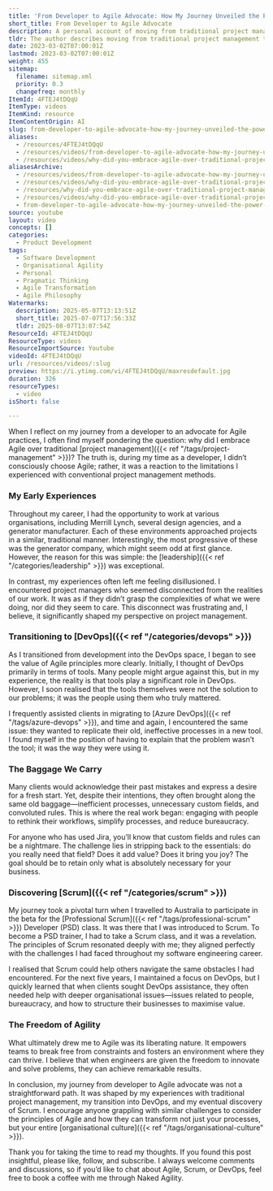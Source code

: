 ```yaml
---
title: 'From Developer to Agile Advocate: How My Journey Unveiled the Power of Scrum and DevOps'
short_title: From Developer to Agile Advocate
description: A personal account of moving from traditional project management to Agile, highlighting lessons learned with Scrum and DevOps to improve teamwork, processes, and culture.
tldr: The author describes moving from traditional project management to Agile, highlighting that real change comes from rethinking processes and focusing on people rather than just adopting new tools. Key insights include the importance of simplifying workflows, avoiding unnecessary bureaucracy, and empowering teams through Agile and Scrum principles. Development managers should focus on enabling team autonomy and streamlining processes to unlock better results.
date: 2023-03-02T07:00:01Z
lastmod: 2023-03-02T07:00:01Z
weight: 455
sitemap:
  filename: sitemap.xml
  priority: 0.3
  changefreq: monthly
ItemId: 4FTEJ4tDQqU
ItemType: videos
ItemKind: resource
ItemContentOrigin: AI
slug: from-developer-to-agile-advocate-how-my-journey-unveiled-the-power-of-scrum-and-devops
aliases:
  - /resources/4FTEJ4tDQqU
  - /resources/videos/from-developer-to-agile-advocate-how-my-journey-unveiled-the-power-of-scrum-and-devops
  - /resources/videos/why-did-you-embrace-agile-over-traditional-project-management-as-a-developer
aliasesArchive:
  - /resources/videos/from-developer-to-agile-advocate-how-my-journey-unveiled-the-power-of-scrum-and-devops
  - /resources/videos/why-did-you-embrace-agile-over-traditional-project-management-as-a-developer-
  - /resources/why-did-you-embrace-agile-over-traditional-project-management-as-a-developer-
  - /resources/videos/why-did-you-embrace-agile-over-traditional-project-management-as-a-developer
  - from-developer-to-agile-advocate-how-my-journey-unveiled-the-power-of-scrum-and-devops
source: youtube
layout: video
concepts: []
categories:
  - Product Development
tags:
  - Software Development
  - Organisational Agility
  - Personal
  - Pragmatic Thinking
  - Agile Transformation
  - Agile Philosophy
Watermarks:
  description: 2025-05-07T13:13:51Z
  short_title: 2025-07-07T17:56:33Z
  tldr: 2025-08-07T13:07:54Z
ResourceId: 4FTEJ4tDQqU
ResourceType: videos
ResourceImportSource: Youtube
videoId: 4FTEJ4tDQqU
url: /resources/videos/:slug
preview: https://i.ytimg.com/vi/4FTEJ4tDQqU/maxresdefault.jpg
duration: 326
resourceTypes:
  - video
isShort: false

---
```

When I reflect on my journey from a developer to an advocate for Agile practices, I often find myself pondering the question: why did I embrace Agile over traditional [project management]({{< ref "/tags/project-management" >}})? The truth is, during my time as a developer, I didn’t consciously choose Agile; rather, it was a reaction to the limitations I experienced with conventional project management methods.

### My Early Experiences

Throughout my career, I had the opportunity to work at various organisations, including Merrill Lynch, several design agencies, and a generator manufacturer. Each of these environments approached projects in a similar, traditional manner. Interestingly, the most progressive of these was the generator company, which might seem odd at first glance. However, the reason for this was simple: the [leadership]({{< ref "/categories/leadership" >}}) was exceptional. 

In contrast, my experiences often left me feeling disillusioned. I encountered project managers who seemed disconnected from the realities of our work. It was as if they didn’t grasp the complexities of what we were doing, nor did they seem to care. This disconnect was frustrating and, I believe, it significantly shaped my perspective on project management.

### Transitioning to [DevOps]({{< ref "/categories/devops" >}})

As I transitioned from development into the DevOps space, I began to see the value of Agile principles more clearly. Initially, I thought of DevOps primarily in terms of tools. Many people might argue against this, but in my experience, the reality is that tools play a significant role in DevOps. However, I soon realised that the tools themselves were not the solution to our problems; it was the people using them who truly mattered.

I frequently assisted clients in migrating to [Azure DevOps]({{< ref "/tags/azure-devops" >}}), and time and again, I encountered the same issue: they wanted to replicate their old, ineffective processes in a new tool. I found myself in the position of having to explain that the problem wasn’t the tool; it was the way they were using it. 

### The Baggage We Carry

Many clients would acknowledge their past mistakes and express a desire for a fresh start. Yet, despite their intentions, they often brought along the same old baggage—inefficient processes, unnecessary custom fields, and convoluted rules. This is where the real work began: engaging with people to rethink their workflows, simplify processes, and reduce bureaucracy.

For anyone who has used Jira, you’ll know that custom fields and rules can be a nightmare. The challenge lies in stripping back to the essentials: do you really need that field? Does it add value? Does it bring you joy? The goal should be to retain only what is absolutely necessary for your business.

### Discovering [Scrum]({{< ref "/categories/scrum" >}})

My journey took a pivotal turn when I travelled to Australia to participate in the beta for the [Professional Scrum]({{< ref "/tags/professional-scrum" >}}) Developer (PSD) class. It was there that I was introduced to Scrum. To become a PSD trainer, I had to take a Scrum class, and it was a revelation. The principles of Scrum resonated deeply with me; they aligned perfectly with the challenges I had faced throughout my software engineering career.

I realised that Scrum could help others navigate the same obstacles I had encountered. For the next five years, I maintained a focus on DevOps, but I quickly learned that when clients sought DevOps assistance, they often needed help with deeper organisational issues—issues related to people, bureaucracy, and how to structure their businesses to maximise value.

### The Freedom of Agility

What ultimately drew me to Agile was its liberating nature. It empowers teams to break free from constraints and fosters an environment where they can thrive. I believe that when engineers are given the freedom to innovate and solve problems, they can achieve remarkable results.

In conclusion, my journey from developer to Agile advocate was not a straightforward path. It was shaped by my experiences with traditional project management, my transition into DevOps, and my eventual discovery of Scrum. I encourage anyone grappling with similar challenges to consider the principles of Agile and how they can transform not just your processes, but your entire [organisational culture]({{< ref "/tags/organisational-culture" >}}).

Thank you for taking the time to read my thoughts. If you found this post insightful, please like, follow, and subscribe. I always welcome comments and discussions, so if you’d like to chat about Agile, Scrum, or DevOps, feel free to book a coffee with me through Naked Agility.

